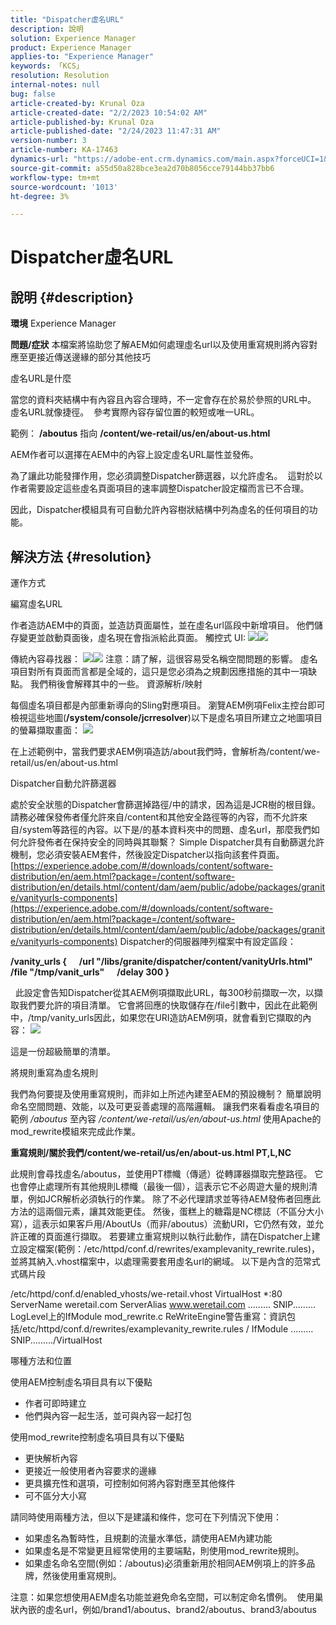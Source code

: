 ```yaml
---
title: "Dispatcher虛名URL"
description: 說明
solution: Experience Manager
product: Experience Manager
applies-to: "Experience Manager"
keywords: 「KCS」
resolution: Resolution
internal-notes: null
bug: false
article-created-by: Krunal Oza
article-created-date: "2/2/2023 10:54:02 AM"
article-published-by: Krunal Oza
article-published-date: "2/24/2023 11:47:31 AM"
version-number: 3
article-number: KA-17463
dynamics-url: "https://adobe-ent.crm.dynamics.com/main.aspx?forceUCI=1&pagetype=entityrecord&etn=knowledgearticle&id=9a85c1e3-e7a2-ed11-aad1-6045bd006149"
source-git-commit: a55d50a828bce3ea2d70b8056cce79144bb37bb6
workflow-type: tm+mt
source-wordcount: '1013'
ht-degree: 3%

---
```


# Dispatcher虛名URL

## 說明 {#description}

<b>環境</b>
Experience Manager


<b>問題/症狀</b>
本檔案將協助您了解AEM如何處理虛名url以及使用重寫規則將內容對應至更接近傳送邊緣的部分其他技巧

虛名URL是什麼

當您的資料夾結構中有內容且內容合理時，不一定會存在於易於參照的URL中。  虛名URL就像捷徑。  參考實際內容存留位置的較短或唯一URL。

範例： <b>/aboutus</b> 指向 <b>/content/we-retail/us/en/about-us.html</b>

AEM作者可以選擇在AEM中的內容上設定虛名URL屬性並發佈。

為了讓此功能發揮作用，您必須調整Dispatcher篩選器，以允許虛名。  這對於以作者需要設定這些虛名頁面項目的速率調整Dispatcher設定檔而言已不合理。

因此，Dispatcher模組具有可自動允許內容樹狀結構中列為虛名的任何項目的功能。


## 解決方法 {#resolution}


運作方式


編寫虛名URL

作者造訪AEM中的頁面，並造訪頁面屬性，並在虛名url區段中新增項目。
他們儲存變更並啟動頁面後，虛名現在會指派給此頁面。
觸控式 UI:
![](assets/c1e59dbd-38b4-ed11-83fe-6045bd006149.png)![](assets/c3e59dbd-38b4-ed11-83fe-6045bd006149.png)


傳統內容尋找器：
![](assets/c2e59dbd-38b4-ed11-83fe-6045bd006149.png)![](assets/c4e59dbd-38b4-ed11-83fe-6045bd006149.png)
注意：請了解，這很容易受名稱空間問題的影響。
虛名項目對所有頁面而言都是全域的，這只是您必須為之規劃因應措施的其中一項缺點。 我們稍後會解釋其中的一些。
資源解析/映射

每個虛名項目都是內部重新導向的Sling對應項目。
瀏覽AEM例項Felix主控台即可檢視這些地圖(<b>/system/console/jcrresolver</b>)以下是虛名項目所建立之地圖項目的螢幕擷取畫面：
![](assets/c5e59dbd-38b4-ed11-83fe-6045bd006149.png)



在上述範例中，當我們要求AEM例項造訪/about我們時，會解析為/content/we-retail/us/en/about-us.html

Dispatcher自動允許篩選器

處於安全狀態的Dispatcher會篩選掉路徑/中的請求，因為這是JCR樹的根目錄。
請務必確保發佈者僅允許來自/content和其他安全路徑等的內容，而不允許來自/system等路徑的內容。以下是/的基本資料夾中的問題、虛名url，那麼我們如何允許發佈者在保持安全的同時與其聯繫？
Simple Dispatcher具有自動篩選允許機制，您必須安裝AEM套件，然後設定Dispatcher以指向該套件頁面。
[https://experience.adobe.com/#/downloads/content/software-distribution/en/aem.html?package=/content/software-distribution/en/details.html/content/dam/aem/public/adobe/packages/granite/vanityurls-components](https://experience.adobe.com/#/downloads/content/software-distribution/en/aem.html?package=/content/software-distribution/en/details.html/content/dam/aem/public/adobe/packages/granite/vanityurls-components)
Dispatcher的伺服器陣列檔案中有設定區段：


<b>/vanity_urls {</b><b> </b><b>    </b><b> </b><b>/url &quot;/libs/granite/dispatcher/content/vanityUrls.html&quot;</b><b> </b><b>    </b><b> </b><b>/file &quot;/tmp/vanit_urls&quot;</b><b> </b><b>    </b><b> </b><b>/delay 300</b><b> </b><b>}</b>

 
此設定會告知Dispatcher從其AEM例項擷取此URL，每300秒前擷取一次，以擷取我們要允許的項目清單。
它會將回應的快取儲存在/file引數中，因此在此範例中，/tmp/vanity_urls因此，如果您在URI造訪AEM例項，就會看到它擷取的內容：
![](assets/c6e59dbd-38b4-ed11-83fe-6045bd006149.png)



這是一份超級簡單的清單。

將規則重寫為虛名規則

我們為何要提及使用重寫規則，而非如上所述內建至AEM的預設機制？
簡單說明命名空間問題、效能，以及可更妥善處理的高階邏輯。
讓我們來看看虛名項目的範例 */aboutus* 至內容 */content/we-retail/us/en/about-us.html* 使用Apache的mod_rewrite模組來完成此作業。

<b>重寫規則/關於我們/content/we-retail/us/en/about-us.html PT,L,NC</b>


此規則會尋找虛名/aboutus，並使用PT標幟（傳遞）從轉譯器擷取完整路徑。
它也會停止處理所有其他規則L標幟（最後一個），這表示它不必周遊大量的規則清單，例如JCR解析必須執行的作業。
除了不必代理請求並等待AEM發佈者回應此方法的這兩個元素，讓其效能更佳。
然後，蛋糕上的糖霜是NC標誌（不區分大小寫），這表示如果客戶用/AboutUs（而非/aboutus）流動URI，它仍然有效，並允許正確的頁面進行擷取。
若要建立重寫規則以執行此動作，請在Dispatcher上建立設定檔案(範例：/etc/httpd/conf.d/rewrites/examplevanity_rewrite.rules)，並將其納入.vhost檔案中，以處理需要套用虛名url的網域。
以下是內含的范常式式碼片段

/etc/httpd/conf.d/enabled_vhosts/we-retail.vhost VirtualHost \*:80 ServerName weretail.com ServerAlias www.weretail.com ......... SNIP.........     LogLevel上的IfModule mod_rewrite.c ReWriteEngine警告重寫：資訊包括/etc/httpd/conf.d/rewrites/examplevanity_rewrite.rules / IfModule ......... SNIP........./VirtualHost



哪種方法和位置


使用AEM控制虛名項目具有以下優點

- 作者可即時建立
- 他們與內容一起生活，並可與內容一起打包


使用mod_rewrite控制虛名項目具有以下優點

- 更快解析內容
- 更接近一般使用者內容要求的邊緣
- 更具擴充性和選項，可控制如何將內容對應至其他條件
- 可不區分大小寫


請同時使用兩種方法，但以下是建議和條件，您可在下列情況下使用：

- 如果虛名為暫時性，且規劃的流量水準低，請使用AEM內建功能
- 如果虛名是不常變更且經常使用的主要端點，則使用mod_rewrite規則。
- 如果虛名命名空間(例如：/aboutus)必須重新用於相同AEM例項上的許多品牌，然後使用重寫規則。


注意：如果您想使用AEM虛名功能並避免命名空間，可以制定命名慣例。  使用巢狀內嵌的虛名url，例如/brand1/aboutus、brand2/aboutus、brand3/aboutus
